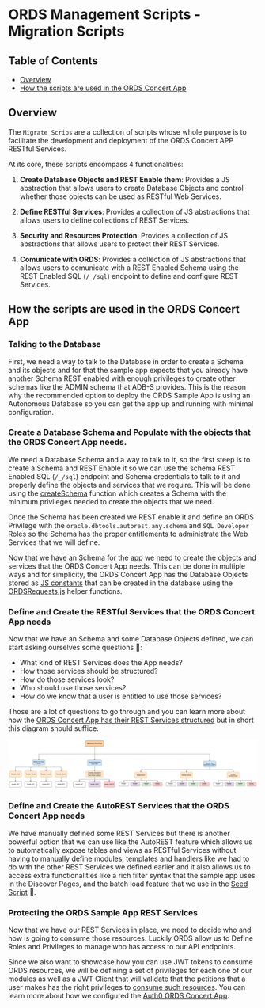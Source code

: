 # ORDS Management Scripts - Migration Scripts

## Table of Contents
- [Overview](#overview)
- [How the scripts are used in the ORDS Concert App](#how-the-scripts-are-used-in-the-ords-concert-app)

## Overview

The `Migrate Scrips` are a collection of scripts whose whole purpose is to facilitate the development and deployment of the ORDS Concert APP RESTful Services.

At its core, these scripts encompass 4 functionalities: 

1. **Create Database Objects and REST Enable them**: Provides a JS abstraction that allows users to create Database Objects and control whether those objects can be used as RESTful Web Services. 

2. **Define RESTful Services**: Provides a collection of JS abstractions that allows users to define collections of REST Services. 

3. **Security and Resources Protection**: Provides a collection of JS abstractions that allows users to protect their REST Services.

4. **Comunicate with ORDS**: Provides a collection of JS abstractions that allows users to comunicate with a REST Enabled Schema using the REST Enabled SQL (`/_/sql`) endpoint to define and configure REST Services.  

## How the scripts are used in the ORDS Concert App

### Talking to the Database

First, we need a way to talk to the Database in order to create a Schema and its objects and for that the sample app expects that you already have another Schema REST enabled with enough privileges to create other schemas like the ADMIN schema that ADB-S provides. This is the reason why the recommended option to deploy the ORDS Sample App is using an Autonomous Database so you can get the app up and running with minimal configuration.  

### Create a Database Schema and Populate with the objects that the ORDS Concert App needs.

We need a Database Schema and a way to talk to it, so the first steep is to create a Schema and REST Enable it so we can use the schema REST Enabled SQL (`/_/sql`) endpoint and Schema credentials to talk to it and properly define the objects and services that we require. This will be done using the [createSchema](../RESTfulServices/RESTSchema.js) function which creates a Schema with the minimum privileges needed to create the objects that we need. 

Once the Schema has been created we REST enable it and define an ORDS Privilege with the `oracle.dbtools.autorest.any.schema` and `SQL Developer` Roles so the Schema has the proper entitlements to administrate the Web Services that we will define.

Now that we have an Schema for the app we need to create the objects and services that the ORDS Concert App needs. This can be done in multiple ways and for simplicity, the ORDS Concert App has the Database Objects stored as [JS constants](../migrateScripts/schemaObjects.js) that can be created in the database using the [ORDSRequests.js](../utils/ORDSRequests.js) helper functions. 

### Define and Create the RESTful Services that the ORDS Concert App needs

Now that we have an Schema and some Database Objects defined, we can start asking ourselves some questions 🧐: 

- What kind of REST Services does the App needs?
- How those services should be structured? 
- How do those services look?
- Who should use those services? 
- How do we know that a user is entitled to use those services? 

Those are a lot of questions to go through and you can learn more about how the [ORDS Concert App has their REST Services structured](../modules/README.md) but in short this diagram should suffice. 

![ORDS Sample App Modules Definitions](../../images/Modules.png)

### Define and Create the AutoREST Services that the ORDS Concert App needs

We have manually defined some REST Services but there is another powerful option that we can use like the AutoREST feature which allows us to automatically expose tables and views as RESTful Services without having to manually define modules, templates and handlers like we had to do with the other REST Services we defined earlier and it also allows us to access extra functionalities like a rich filter syntax that the sample app uses in the Discover Pages, and the batch load feature that we use in the [Seed Script](../seedScripts/README.md) 🌱.

### Protecting the ORDS Sample App REST Services

Now that we have our REST Services in place, we need to decide who and how is going to consume those resources. Luckily ORDS allow us to Define Roles and Privileges to manage who has access to our API endpoints. 

Since we also want to showcase how you can use JWT tokens to consume ORDS resources, we will be defining a set of privileges for each one of our modules as well as a JWT Client that will validate that the petitions that a user makes has the right privileges to [consume such resources](protectEndpoints.js). You can learn more about how we configured the [Auth0 ORDS Concert App](../security/README.MD#setting-up-the-auth0-app). 

